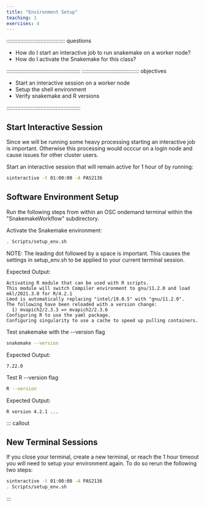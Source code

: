 ```yaml
---
title: "Environment Setup"
teaching: 1
exercises: 4
---
```

:::::::::::::::::::::::::::::::::::::: questions 

- How do I start an interactive job to run snakemake on a worker node?
- How do I activate the Snakemake for this class?

::::::::::::::::::::::::::::::::::::::::::::::::
::::::::::::::::::::::::::::::::::::: objectives

- Start an interactive session on a worker node
- Setup the shell environment
- Verify snakemake and R versions


::::::::::::::::::::::::::::::::::::::::::::::::

## Start Interactive Session
Since we will be running some heavy processing starting an interactive job is important.
Otherwise this processing would occcur on a login node and cause issues for other cluster users.

Start an interactive session that will remain active for 1 hour of by running:
```bash
sinteractive -t 01:00:00 -A PAS2136
```

## Software Environment Setup

Run the following steps from within an OSC ondemand terminal within the "SnakemakeWorkflow" subdirectory.

Activate the Snakemake environment:
```bash
. Scripts/setup_env.sh
```
NOTE: The leading dot followed by a space is important. This causes the settings in setup_env.sh to be applied
to your current terminal session.

Expected Output:
```output
Activating R module that can be used with R scripts.
This module will switch Compiler environment to gnu/11.2.0 and load mkl/2021.3.0 for R/4.2.1
Lmod is automatically replacing "intel/19.0.5" with "gnu/11.2.0".
The following have been reloaded with a version change:
  1) mvapich2/2.3.3 => mvapich2/2.3.6
Configuring R to use the yaml package.
Configuring singularity to use a cache to speed up pulling containers.
```

Test snakemake with the --version flag
```bash
snakemake --version
```

Expected Output:
```output
7.22.0
```

Test R --version flag
```bash
R --version
```

Expected Output:
```output
R version 4.2.1 ...
```

::: callout
## New Terminal Sessions
If you close your terminal, create a new terminal, or reach the 1 hour timeout you will need to setup your environment again.
To do so rerun the following two steps:
```bash
sinteractive -t 01:00:00 -A PAS2136
. Scripts/setup_env.sh
```
:::
